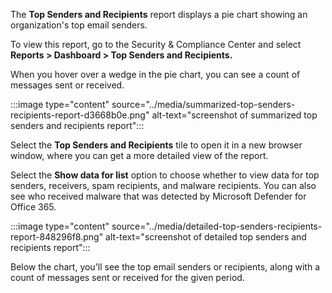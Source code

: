 The **Top Senders and Recipients** report displays a pie chart showing an organization's top email senders.

To view this report, go to the Security &amp; Compliance Center and select **Reports &gt; Dashboard &gt; Top Senders and Recipients.**

When you hover over a wedge in the pie chart, you can see a count of messages sent or received.

:::image type="content" source="../media/summarized-top-senders-recipients-report-d3668b0e.png" alt-text="screenshot of summarized top senders and recipients report":::


Select the **Top Senders and Recipients** tile to open it in a new browser window, where you can get a more detailed view of the report.

Select the **Show data for list** option to choose whether to view data for top senders, receivers, spam recipients, and malware recipients. You can also see who received malware that was detected by Microsoft Defender for Office 365.

:::image type="content" source="../media/detailed-top-senders-recipients-report-848296f8.png" alt-text="screenshot of detailed top senders and recipients report":::


Below the chart, you'll see the top email senders or recipients, along with a count of messages sent or received for the given period.
